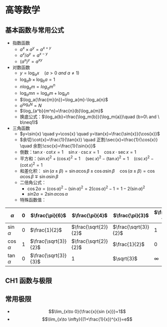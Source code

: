 # 高等数学

## 基本函数与常用公式

- 指数函数
  - $a^x\times a^y=a^{x+y}$
  - $a^x/ a^y=a^{x-y}$
  - $(a^x)^y=a^{xy}$
- 对数函数
  - $y=\log_a{x}\quad (a>0\ and\ a\neq1)$
  - $\log_a{b}\times\log_b{a}=1$
  - $n\log_a{m}=log_a{m^n}$
  - $\log_a{mn}=\log_a{m}+\log_a{n}$
  - $\log_a{\frac{m}{n}}=\log_a{m}-\log_a{n}$
  - $a^{\log_aN}=N$
  - $\log_{a^b}{m^n}=\frac{n}{b}\log_a{m}$
  - 换底公式：$\log_a{b}=\frac{\log_m{b}}{\log_m{a}}\quad (b>0\ and \ b\neq1)$
- 三角函数
  - $y=\sin{x} \quad y=\cos{x} \quad y=\tan{x}=\frac{\sin{x}}{\cos{x}}$
  - $余切:\cot{x}=\frac{1}{\tan{x}} \quad 正割:\sec{x}=\frac{1}{\cos{x}} \quad 余割:\csc{x}=\frac{1}{\sin{x}}$
  - 倒数：$\tan{x} \cdot \cot{x}=1 \quad \sin{x} \cdot \csc{x}=1 \quad \cos{x} \cdot \sec{x}=1$
  - 平方和：$(\sin{x})^2+(\cos{x})^2=1 \quad (\sec{x})^2-(\tan{x})^2=1 \quad (\csc{x})^2-(\cot{x})^2=1$
  - 和差化积： $\sin{(\alpha \pm \beta)}=\sin{\alpha}\cos{\beta} \pm \cos{\alpha}\sin{\beta} \quad \cos{(\alpha \pm \beta)}=\cos{\alpha}\cos{\beta}\mp\sin{\alpha}\sin{\beta}$
  - 二倍角公式：
    - $\cos{2\alpha}=(\cos{\alpha})^2 - (\sin{\alpha})^2 = 2(\cos{\alpha})^2-1 =1-2(\sin{\alpha})^2$
    - $sin{2\alpha}=2\sin{\alpha}\cos{\alpha}$
  - 特殊函数值：

|$\alpha$|0|$\frac{\pi}{6}$|$\frac{\pi}{4}$|$\frac{\pi}{3}$|$\frac{\pi}{2}$|
|----|----|----|----|----|----|
|$\sin{\alpha}$|0|$\frac{1}{2}$|$\frac{\sqrt{2}}{2}$|$\frac{\sqrt{3}}{2}$|1|
|$\cos{\alpha}$|1|$\frac{\sqrt{3}}{2}$|$\frac{\sqrt{2}}{2}$|$\frac{1}{2}$|0|
|$\tan{\alpha}$|0|$\frac{\sqrt{3}}{3}$|1|$\sqrt{3}$|$\infty$|

<!-- |$\tan{\alpha}$|0|$\frac{1}{2}$|$\frac{\sqrt{2}}{2}$|$\frac{\sqrt{3}}{2}$|1| -->
<!-- |$\tan{\alpha}$|0|$\frac{1}{2}$|$\frac{\sqrt{2}}{2}$|$\frac{\sqrt{3}}{2}$|1| -->

## CH1 函数与极限

## 常用极限

- $$\lim_{x\to 0}{\frac{x}{sin {x}}}=1$$
- $$\lim_{x\to \infty}{(1+\frac{1}{x})^{x}}=e$$